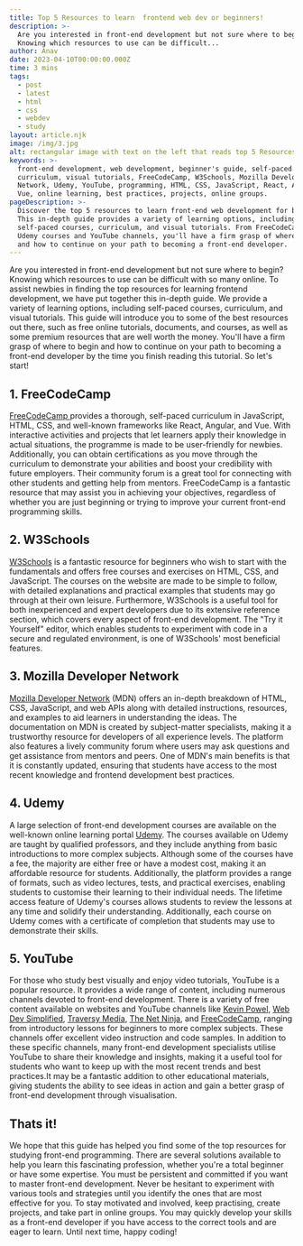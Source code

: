 ```yaml
---
title: Top 5 Resources to learn  frontend web dev or beginners!
description: >-
  Are you interested in front-end development but not sure where to begin?
  Knowing which resources to use can be difficult...
author: Anav
date: 2023-04-10T00:00:00.000Z
time: 3 mins
tags:
  - post
  - latest
  - html
  - css
  - webdev
  - study
layout: article.njk
image: /img/3.jpg
alt: rectangular image with text on the left that reads top 5 Resources to learn  frontend web and an image of the html and css logo on the right 
keywords: >-
  front-end development, web development, beginner's guide, self-paced courses,
  curriculum, visual tutorials, FreeCodeCamp, W3Schools, Mozilla Developer
  Network, Udemy, YouTube, programming, HTML, CSS, JavaScript, React, Angular,
  Vue, online learning, best practices, projects, online groups.
pageDescription: >-
  Discover the top 5 resources to learn front-end web development for beginners.
  This in-depth guide provides a variety of learning options, including
  self-paced courses, curriculum, and visual tutorials. From FreeCodeCamp.com to
  Udemy courses and YouTube channels, you'll have a firm grasp of where to begin
  and how to continue on your path to becoming a front-end developer.
---
```

Are you interested in front-end development but not sure where to begin? Knowing which resources to use can be difficult with so many online. To assist newbies in finding the top resources for learning frontend development, we have put together this in-depth guide. We provide a variety of learning options, including self-paced courses, curriculum, and visual tutorials. This guide will introduce you to some of the best resources out there, such as free online tutorials, documents, and courses, as well as some premium resources that are well worth the money. You'll have a firm grasp of where to begin and how to continue on your path to becoming a front-end developer by the time you finish reading this tutorial. So let's start!

## 1. FreeCodeCamp

[FreeCodeCamp ](https://www.freecodecamp.org/)provides a thorough, self-paced curriculum in JavaScript, HTML, CSS, and well-known frameworks like React, Angular, and Vue. With interactive activities and projects that let learners apply their knowledge in actual situations, the programme is made to be user-friendly for newbies. Additionally, you can obtain certifications as you move through the curriculum to demonstrate your abilities and boost your credibility with future employers. Their community forum is a great tool for connecting with other students and getting help from mentors. FreeCodeCamp is a fantastic resource that may assist you in achieving your objectives, regardless of whether you are just beginning or trying to improve your current front-end programming skills.

## 2. W3Schools

[W3Schools](https://www.w3schools.com/) is a fantastic resource for beginners who wish to start with the fundamentals and offers free courses and exercises on HTML, CSS, and JavaScript. The courses on the website are made to be simple to follow, with detailed explanations and practical examples that students may go through at their own leisure. Furthermore, W3Schools is a useful tool for both inexperienced and expert developers due to its extensive reference section, which covers every aspect of front-end development. The "Try it Yourself" editor, which enables students to experiment with code in a secure and regulated environment, is one of W3Schools' most beneficial features.

## 3. Mozilla Developer Network

[Mozilla Developer Network](https://developer.mozilla.org/en-US/) (MDN) offers an in-depth breakdown of HTML, CSS, JavaScript, and web APIs along with detailed instructions, resources, and examples to aid learners in understanding the ideas. The documentation on MDN is created by subject-matter specialists, making it a trustworthy resource for developers of all experience levels. The platform also features a lively community forum where users may ask questions and get assistance from mentors and peers. One of MDN's main benefits is that it is constantly updated, ensuring that students have access to the most recent knowledge and frontend development best practices.

## 4. Udemy

A large selection of front-end development courses are available on the well-known online learning portal [Udemy](https://www.udemy.com/). The courses available on Udemy are taught by qualified professors, and they include anything from basic introductions to more complex subjects. Although some of the courses have a fee, the majority are either free or have a modest cost, making it an affordable resource for students. Additionally, the platform provides a range of formats, such as video lectures, tests, and practical exercises, enabling students to customise their learning to their individual needs. The lifetime access feature of Udemy's courses allows students to review the lessons at any time and solidify their understanding. Additionally, each course on Udemy comes with a certificate of completion that students may use to demonstrate their skills.

## 5. YouTube

For those who study best visually and enjoy video tutorials, YouTube is a popular resource. It provides a wide range of content, including numerous channels devoted to front-end development. There is a variety of free content available on websites and YouTube channels like [Kevin Powel](https://www.youtube.com/@KevinPowell), [Web Dev Simplified](https://www.youtube.com/@WebDevSimplified), [Traversy Media](https://www.youtube.com/@TraversyMedia), [The Net Ninja](https://www.youtube.com/@NetNinja), and [FreeCodeCamp](https://www.youtube.com/@freecodecamp), ranging from introductory lessons for beginners to more complex subjects. These channels offer excellent video instruction and code samples. In addition to these specific channels, many front-end development specialists utilise YouTube to share their knowledge and insights, making it a useful tool for students who want to keep up with the most recent trends and best practices.It may be a fantastic addition to other educational materials, giving students the ability to see ideas in action and gain a better grasp of front-end development through visualisation.

## Thats it!

We hope that this guide has helped you find some of the top resources for studying front-end programming. There are several solutions available to help you learn this fascinating profession, whether you're a total beginner or have some expertise. You must be persistent and committed if you want to master front-end development. Never be hesitant to experiment with various tools and strategies until you identify the ones that are most effective for you. To stay motivated and involved, keep practising, create projects, and take part in online groups. You may quickly develop your skills as a front-end developer if you have access to the correct tools and are eager to learn. Until next time, happy coding!
